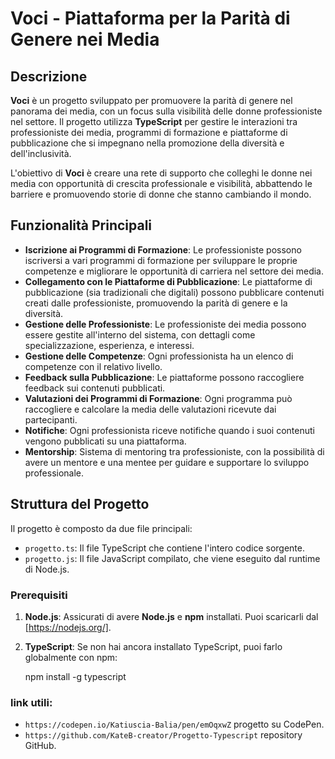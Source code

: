 # Voci - Piattaforma per la Parità di Genere nei Media

## Descrizione

**Voci** è un progetto sviluppato per promuovere la parità di genere nel panorama dei media, con un focus sulla visibilità delle donne professioniste nel settore. Il progetto utilizza **TypeScript** per gestire le interazioni tra professioniste dei media, programmi di formazione e piattaforme di pubblicazione che si impegnano nella promozione della diversità e dell'inclusività.

L'obiettivo di **Voci** è creare una rete di supporto che colleghi le donne nei media con opportunità di crescita professionale e visibilità, abbattendo le barriere e promuovendo storie di donne che stanno cambiando il mondo.

## Funzionalità Principali

- **Iscrizione ai Programmi di Formazione**: Le professioniste possono iscriversi a vari programmi di formazione per sviluppare le proprie competenze e migliorare le opportunità di carriera nel settore dei media.
- **Collegamento con le Piattaforme di Pubblicazione**: Le piattaforme di pubblicazione (sia tradizionali che digitali) possono pubblicare contenuti creati dalle professioniste, promuovendo la parità di genere e la diversità.
- **Gestione delle Professioniste**: Le professioniste dei media possono essere gestite all'interno del sistema, con dettagli come specializzazione, esperienza, e interessi.
- **Gestione delle Competenze**: Ogni professionista ha un elenco di competenze con il relativo livello.
- **Feedback sulla Pubblicazione**: Le piattaforme possono raccogliere feedback sui contenuti pubblicati.
- **Valutazioni dei Programmi di Formazione**: Ogni programma può raccogliere e calcolare la media delle valutazioni ricevute dai partecipanti.
- **Notifiche**: Ogni professionista riceve notifiche quando i suoi contenuti vengono pubblicati su una piattaforma.
- **Mentorship**: Sistema di mentoring tra professioniste, con la possibilità di avere un mentore e una mentee per guidare e supportare lo sviluppo professionale.

## Struttura del Progetto

Il progetto è composto da due file principali:

- `progetto.ts`: Il file TypeScript che contiene l'intero codice sorgente.
- `progetto.js`: Il file JavaScript compilato, che viene eseguito dal runtime di Node.js.

### Prerequisiti

1. **Node.js**: Assicurati di avere **Node.js** e **npm** installati. Puoi scaricarli dal [https://nodejs.org/].
2. **TypeScript**: Se non hai ancora installato TypeScript, puoi farlo globalmente con npm:
 
   npm install -g typescript

### link utili: 
 -  `https://codepen.io/Katiuscia-Balia/pen/emOqxwZ`  progetto su CodePen.
  - `https://github.com/KateB-creator/Progetto-Typescript` repository GitHub.